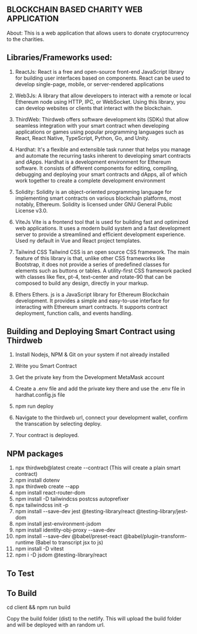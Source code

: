 BLOCKCHAIN BASED CHARITY WEB APPLICATION
--------------------------------------------------

About:
    This is a web application that allows users to donate cryptocurrency to the charities.

Libraries/Frameworks used:
--------------------------------------------------

1. ReactJs:
    React is a free and open-source front-end JavaScript library for building user interfaces based on components. React can be used to develop single-page, mobile, or server-rendered applications

2. Web3Js:
    A library that allow developers to interact with a remote or local Ethereum node using HTTP, IPC, or WebSocket. Using this library, you can develop websites or clients that interact with the blockchain.

3. ThirdWeb:
    Thirdweb offers software development kits (SDKs) that allow seamless integration with your smart contract when developing applications or games using popular programming languages such as React, React Native, TypeScript, Python, Go, and Unity.

4. Hardhat:
    It's a flexible and extensible task runner that helps you manage and automate the recurring tasks inherent to developing smart contracts and dApps. Hardhat is a development environment for Ethereum software. It consists of different components for editing, compiling, debugging and deploying your smart contracts and dApps, all of which work together to create a complete development environment

5. Solidity:
    Solidity is an object-oriented programming language for implementing smart contracts on various blockchain platforms, most notably, Ethereum. Solidity is licensed under GNU General Public License v3.0.

6. ViteJs
    Vite is a frontend tool that is used for building fast and optimized web applications. It uses a modern build system and a fast development server to provide a streamlined and efficient development experience. Used ny default in Vue and React project templates.

7. Tailwind CSS
    Tailwind CSS is an open source CSS framework. The main feature of this library is that, unlike other CSS frameworks like Bootstrap, it does not provide a series of predefined classes for elements such as buttons or tables. A utility-first CSS framework packed with classes like flex, pt-4, text-center and rotate-90 that can be composed to build any design, directly in your markup.

8. Ethers
    Ethers. js is a JavaScript library for Ethereum Blockchain development. It provides a simple and easy-to-use interface for interacting with Ethereum smart contracts. It supports contract deployment, function calls, and events handling.

Building and Deploying Smart Contract using Thirdweb
--------------------------------------------------

1. Install Nodejs, NPM & Git on your system if not already installed

2. Write you Smart Contract

3. Get the private key from the Development MetaMask account

4. Create a .env file and add the private key there and use the .env file in hardhat.config.js file

5. npm run deploy

6. Navigate to the thirdweb url, connect your development wallet, confirm the transcation by selecting deploy.

7. Your contract is deployed.

NPM packages
--------------------------------------------------

1. npx thirdweb@latest create --contract (This will create a plain smart contract)
2. npm install dotenv
3. npx thirdweb create --app
4. npm install react-router-dom
5. npm install -D tailwindcss postcss autoprefixer
6. npx tailwindcss init -p
7. npm install --save-dev jest @testing-library/react @testing-library/jest-dom
8. npm install jest-environment-jsdom
9. npm install identity-obj-proxy --save-dev
10. npm install --save-dev @babel/preset-react @babel/plugin-transform-runtime (Babel to transcript jsx to js)
11. npm install -D vitest
12. npm i -D jsdom @testing-library/react


To Test
--------------------------------------------------


To Build
--------------------------------------------------

cd client && npm run build

Copy the build folder (dist) to the netlify. This will upload the build folder and will be deployed with an random url.
